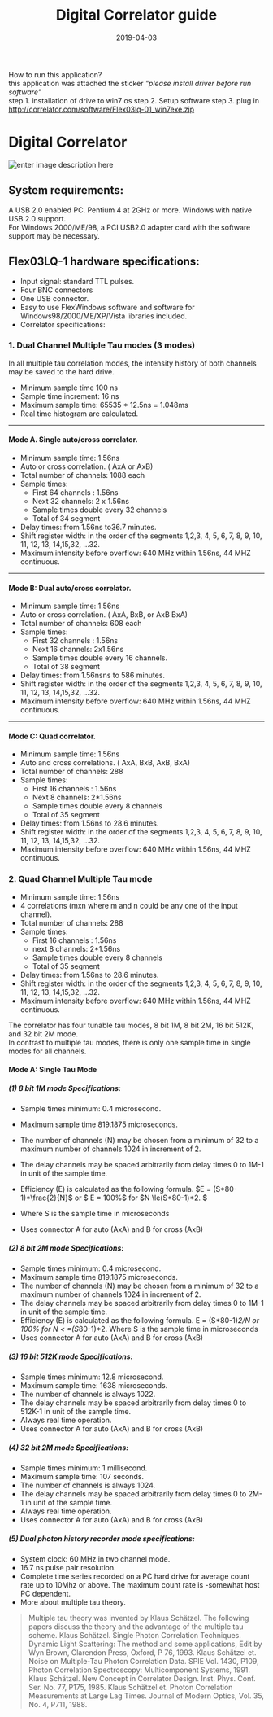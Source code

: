 ﻿---
title: "Digital Correlator guide"
collection: post
permalink: /posts/2019/04/Digital Correlator guide
date: 2019-04-03
tag:
  - Digital correlator
  - flex03lq-01
---
How to run this application?  
this application was attached the sticker
*"please install driver before run software"*  
step 1. installation of drive to win7 os
step 2. Setup software
step 3. plug in   
http://correlator.com/software/Flex03lq-01_win7exe.zip
# Digital Correlator

![enter image description here](https://lh3.googleusercontent.com/EmTjhXsILctHz39Z2HzkseZr8Lf8M0bLqKzIo2Tx0zOAPrlaIY0iUXrTdFuXKZT6Dqzfwyf1fIQ)
## System requirements:
A USB 2.0 enabled PC.  Pentium 4 at 2GHz or more.  Windows with native USB 2.0 support.   
For Windows 2000/ME/98, a PCI USB2.0 adapter card with the software support may be necessary.

## Flex03LQ-1 hardware specifications:
- Input signal: standard TTL pulses.
- Four BNC connectors
- One USB connector.
- Easy to use FlexWindows software and software for Windows98/2000/ME/XP/Vista libraries included.
- Correlator specifications:

### 1. Dual Channel Multiple Tau modes (3 modes)
In all multiple tau correlation modes, the intensity history of both channels may be saved to the hard drive. 
- Minimum sample time 100 ns
- Sample time increment: 16 ns
- Maximum sample time: 65535 * 12.5ns = 1.048ms
- Real time histogram are calculated.

---
#### Mode A. Single auto/cross correlator.
-  Minimum sample time: 1.56ns
-  Auto or cross correlation. ( AxA or AxB)
-  Total number of channels: 1088 each
-  Sample times:   
	- First 64 channels : 1.56ns
	- Next 32 channels: 2 x 1.56ns 
	- Sample times double every 32 channels  
	- Total of 34 segment
-  Delay times: from 1.56ns to36.7 minutes.
- Shift register width:  in the order of the segments 1,2,3, 4, 5, 6, 7, 8, 9, 10, 11, 12, 13, 14,15,32, …32.
- Maximum intensity before overflow: 640 MHz within 1.56ns, 44  MHZ continuous.

---
#### Mode B: Dual auto/cross correlator.

- Minimum sample time: 1.56ns
- Auto or cross correlation. ( AxA, BxB, or  AxB BxA)
- Total number of channels: 608 each
- Sample times: 
	-  First 32 channels : 1.56ns
	-  Next 16 channels: 2x1.56ns
	-  Sample times double every 16 channels. 
	-  Total of 38 segment
- Delay times: from 1.56nsns to 586 minutes.
- Shift register width:  in the order of the segments 1,2,3, 4, 5, 6, 7, 8, 9, 10, 11, 12, 13, 14,15,32, …32.
- Maximum intensity before overflow: 640 MHz within 1.56ns, 44  MHZ continuous.

---
#### Mode C: Quad correlator.
- Minimum sample time: 1.56ns
- Auto and cross correlations. ( AxA, BxB,  AxB, BxA)
- Total number of channels: 288
- Sample times:   
	- First 16 channels : 1.56ns
	- Next 8 channels: 2*1.56ns
	- Sample times double every 8 channels
	- Total of 35 segment
- Delay times: from 1.56ns to 28.6 minutes.
- Shift register width:  in the order of the segments 1,2,3, 4, 5, 6, 7, 8, 9, 10, 11, 12, 13, 14,15,32, …32.
- Maximum intensity before overflow: 640  MHz within 1.56ns, 44   MHZ continuous.

### 2. Quad Channel Multiple Tau mode
- Minimum sample time: 1.56ns
- 4 correlations (mxn where m and n could be any one of the input channel). 
- Total number of channels: 288
- Sample times:   
	- First 16 channels : 1.56ns
	- next 8 channels: 2*1.56ns
	- Sample times double every 8 channels
	- Total of 35 segment
- Delay times: from 1.56ns to 28.6 minutes.
- Shift register width:  in the order of the segments 1,2,3, 4, 5, 6, 7, 8, 9, 10, 11, 12, 13, 14,15,32, …32.
- Maximum intensity before overflow: 640  MHz within 1.56ns, 44   MHZ continuous.

The correlator has four tunable tau modes, 8 bit 1M, 8 bit 2M, 16 bit 512K, and 32 bit 2M mode.  
In contrast to multiple tau modes, there is only one sample time in single modes for all channels.

#### Mode A: Single Tau Mode
##### (1) 8 bit 1M mode Specifications:
- Sample times minimum: 0.4 microsecond.
- Maximum sample time 819.1875 microseconds.

- The number of channels (N) may be chosen from a minimum of 32 to a maximum number of channels 1024 in increment of 2. 
- The delay channels may be spaced arbitrarily from delay times 0 to 1M-1 in unit of the sample time.
- Efficiency (E) is calculated as the following formula. $E = (S*80-1)*\frac{2}{N}$ or
 $ E = 100\%$ for $N \le(S*80-1)*2. $
- Where S is the sample time in microseconds
- Uses connector A for auto (AxA) and B for cross (AxB)

##### (2) 8 bit 2M mode Specifications:
- Sample times minimum: 0.4 microsecond.
- Maximum sample time 819.1875 microseconds.
- The number of channels (N) may be chosen from a minimum of 32 to a maximum number of channels 1024 in increment of 2. 
- The delay channels may be spaced arbitrarily from delay times 0 to 1M-1 in unit of the sample time.
- Efficiency (E) is calculated as the following formula. E = (S*80-1)*2/N or 100% for N < =(S*80-1)*2. Where S is the sample time in microseconds
- Uses connector A for auto (AxA) and B for cross (AxB)
##### (3) 16 bit 512K mode Specifications: 
- Sample times minimum: 12.8 microsecond.
- Maximum sample time: 1638 microseconds.
- The number of channels is always 1022. 
- The delay channels may be spaced arbitrarily from delay times 0 to 512K-1 in unit of the sample time.
- Always real time operation.
- Uses connector A for auto (AxA) and B for cross (AxB)

 

##### (4) 32 bit 2M mode Specifications:
- Sample times minimum: 1 millisecond.
- Maximum sample time: 107 seconds.
- The number of channels is always 1024. 
- The delay channels may be spaced arbitrarily from delay times 0 to 2M-1 in unit of the sample time.
- Always real time operation.
- Uses connector A for auto (AxA) and B for cross (AxB)

##### (5) Dual photon history recorder mode specifications:
- System clock: 60 MHz in two channel mode.
- 16.7 ns pulse pair resolution.
- Complete time series recorded on a PC hard drive for average count rate up to 10Mhz or above.  The maximum count rate is -somewhat host PC dependent.
- More about multiple tau theory.


> Multiple tau theory was invented by Klaus Schätzel.  The following papers discuss the theory and the advantage of the multiple tau scheme.
Klaus Schätzel. Single Photon Correlation Techniques. Dynamic Light Scattering: The method and some applications, Edit by Wyn Brown, Clarendon Press, Oxford, P 76, 1993.
Klaus Schätzel et.  Noise on Multiple-Tau Photon Correlation Data.   SPIE Vol. 1430, P109, Photon Correlation Spectroscopy: Multicomponent Systems, 1991.
Klaus Schätzel. New Concept in Correlator Design. Inst. Phys. Conf. Ser. No. 77, P175, 1985.
Klaus Schätzel et.  Photon Correlation Measurements at Large Lag Times.  Journal of Modern Optics, Vol. 35, No. 4, P711, 1988.
<!--stackedit_data:
eyJoaXN0b3J5IjpbLTIwNzg3NjQ3MDVdfQ==
-->